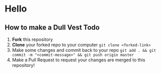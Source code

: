 Hello
=====
How to make a Dull Vest
Todo
------
1) **Fork** this repository  
2) **Clone** your forked repo to your computer ```git clone <forked-link>```  
3) Make some changes and commit back to your repo ```git add . && git commit -m "<commit-message>" && git push origin master```  
4) Make a Pull Request to request your changes are merged to this repository!  
